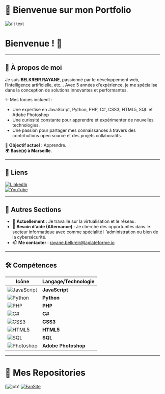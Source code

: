 # 🌟 Bienvenue sur mon Portfolio

![alt text](https://github.com/user-attachments/assets/73152bc8-02fd-4de2-9dcb-0ec6428b1aba)

# Bienvenue ! 👋

---

## 👋 À propos de moi
Je suis **BELKREIR RAYANE**, passionné par le développement web, l’intelligence artificielle, etc... 
Avec 5 années d'expérience, je me spécialise dans la conception de solutions innovantes et performantes.  

✨ Mes forces incluent :  
- Une expertise en JavaScript, Python, PHP, C#, CSS3, HTML5, SQL et Adobe Photoshop
- Une curiosité constante pour apprendre et expérimenter de nouvelles technologies.  
- Une passion pour partager mes connaissances à travers des contributions open source et des projets collaboratifs.

🎯 **Objectif actuel** : Apprendre.  
🌍 **Basé(e) à Marseille**. 

---

## 🔗 Liens
[![LinkedIn](https://img.shields.io/badge/LinkedIn-0A66C2?style=for-the-badge&logo=linkedin&logoColor=white)](https://www.linkedin.com/in/rayane-belkreir-669126339/)  
[![YouTube](https://img.shields.io/badge/YouTube-FF0000?style=for-the-badge&logo=youtube&logoColor=white)](https://www.youtube.com/channel/UC-KkiDPU2hasX5_J5VrcnuA)

---

## 🚀 Autres Sections
- 🌱 **Actuellement** : Je travaille sur la virtualisation et le réseau.
- 🤝 **Besoin d'aide (Alternance)** : Je cherche des opportunités dans le secteur informatique avec comme spécialité l 'administration ou bien de la cybersécurité.
- 📫 **Me contacter** : rayane.belkreir@laplateforme.io

---

## 🛠️ Compétences

| Icône | Langage/Technologie |
|----------------------|-------|
| ![JavaScript](https://img.shields.io/badge/JavaScript-F7DF1E?style=for-the-badge&logo=javascript&logoColor=323330) | **JavaScript** |
| ![Python](https://img.shields.io/badge/Python-3776AB?style=for-the-badge&logo=python&logoColor=white) | **Python** |
| ![PHP](https://img.shields.io/badge/PHP-777BB4?style=for-the-badge&logo=php&logoColor=white) | **PHP** |
| ![C#](https://img.shields.io/badge/C%23-239120?style=for-the-badge&logo=c-sharp&logoColor=white) | **C#** |
| ![CSS3](https://img.shields.io/badge/CSS3-1572B6?style=for-the-badge&logo=css3&logoColor=white) | **CSS3** |
| ![HTML5](https://img.shields.io/badge/HTML5-E34F26?style=for-the-badge&logo=html5&logoColor=white) | **HTML5** |
| ![SQL](https://img.shields.io/badge/SQL-4479A1?style=for-the-badge&logo=mysql&logoColor=white) | **SQL** |
| ![Photoshop](https://img.shields.io/badge/Adobe%20Photoshop-31A8FF?style=for-the-badge&logo=adobephotoshop&logoColor=white) | **Adobe Photoshop** |

---

# 👾 Mes Repositories

[![job1](https://github.com/user-attachments/assets/61dd4686-d4fd-40ce-8670-646711cc48ec)
[![FanSite](https://via.placeholder.com/150)](https://github.com/rayane-belkreir/rayane-belkreir)
